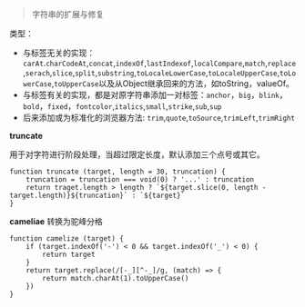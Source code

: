 
> 字符串的扩展与修复

类型：
- 与标签无关的实现：`carAt`.`charCodeAt`,`concat`,`indexOf`,`lastIndexof`,`localCompare`,`match`,`replace`,`serach`,`slice`,`split`,`substring`,`toLocaleLowerCase`,`toLocaleUpperCase`,`toLowerCase`,`toUpperCase`以及从Object继承回来的方法，如toString，valueOf。
- 与标签有关的实现，都是对原字符串添加一对标签：`anchor`，`big`，`blink`，`bold`，`fixed`，`fontcolor`,`italics`,`small`,`strike`,`sub`,`sup`
- 后来添加或为标准化的浏览器方法: `trim`,`quote`,`toSource`,`trimLeft`,`trimRight`


**truncate**

用于对字符进行阶段处理，当超过限定长度，默认添加三个点号或其它。
```
function truncate (target, length = 30, truncation) {
	truncation = truncation === void(0) ? '...' : truncation
	return traget.length > length ? `${target.slice(0, length - target.length)}${truncation}` : `${target}`
}
```

**cameliae**
转换为驼峰分格

```
function camelize (target) {
	if (target.indexOf('-') < 0 && target.indexOf('_') < 0) {
		return target
	}
	return target.replace(/[-_][^-_]/g, (match) => {
		return match.charAt(1).toUpperCase()
	})
}
```
  